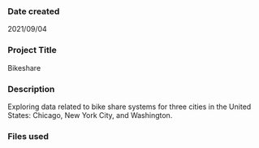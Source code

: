 
### Date created
2021/09/04
### Project Title
Bikeshare
### Description
Exploring data related to bike share systems for three  cities in the United States: Chicago, New York City, and Washington.
### Files used
